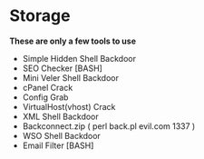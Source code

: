 # Storage
<b> These are only a few tools to use </b>

* Simple Hidden Shell Backdoor
* SEO Checker [BASH]
* Mini Veler Shell Backdoor
* cPanel Crack
* Config Grab
* VirtualHost(vhost) Crack
* XML Shell Backdoor
* Backconnect.zip ( perl back.pl evil.com 1337 )
* WSO Shell Backdoor
* Email Filter [BASH]
